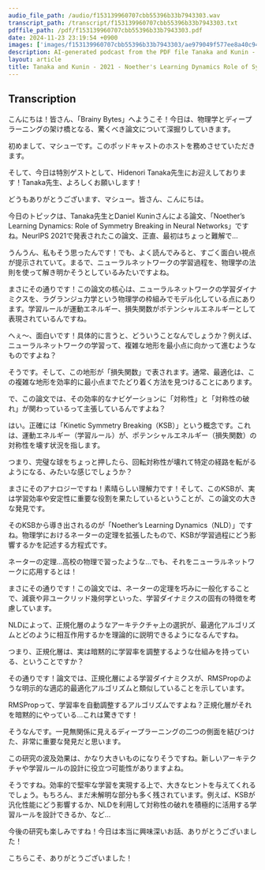 ```yaml
---
audio_file_path: /audio/f153139960707cbb55396b33b7943303.wav
transcript_path: /transcript/f153139960707cbb55396b33b7943303.txt
pdffile_path: /pdf/f153139960707cbb55396b33b7943303.pdf
date: 2024-11-23 23:19:54 +0900
images: ['images/f153139960707cbb55396b33b7943303/ae979049f577ee8a40c9418815111cc2c8ee751d6f6d9697eae4c6d96f533871.jpg', 'images/f153139960707cbb55396b33b7943303/3f89afbbfecd36f22c42b2868025f2a0617713548a613f16cda364b861871f28.jpg', 'images/f153139960707cbb55396b33b7943303/fbecd3c5bdf0dbd2e1650721769260920117c5cde085d71df5d238378193fe2f.jpg', 'images/f153139960707cbb55396b33b7943303/af1bd662b0b13098b07467af4a3df8168dab3e3718646e4d1f5a979313b7773e.jpg', 'images/f153139960707cbb55396b33b7943303/076acd280135f12d54d40b0162d77f857d7a0a2c227ec614b93c127a7fea8b46.jpg']
description: AI-generated podcast from the PDF file Tanaka and Kunin - 2021 - Noether's Learning Dynamics Role of Symmetry Brea_JP / f153139960707cbb55396b33b7943303
layout: article
title: Tanaka and Kunin - 2021 - Noether's Learning Dynamics Role of Symmetry Brea_JP
---
```


## Transcription
こんにちは！皆さん、「Brainy Bytes」へようこそ！今日は、物理学とディープラーニングの架け橋となる、驚くべき論文について深掘りしていきます。

初めまして、マシューです。このポッドキャストのホストを務めさせていただきます。

そして、今日は特別ゲストとして、Hidenori Tanaka先生にお迎えしております！Tanaka先生、よろしくお願いします！

どうもありがとうございます、マシュー。皆さん、こんにちは。

今日のトピックは、Tanaka先生とDaniel Kuninさんによる論文、「Noether’s Learning Dynamics: Role of Symmetry Breaking in Neural Networks」ですね。NeurIPS 2021で発表されたこの論文、正直、最初はちょっと難解で…

うんうん、私もそう思ったんです！でも、よく読んでみると、すごく面白い視点が提示されていて。まるで、ニューラルネットワークの学習過程を、物理学の法則を使って解き明かそうとしているみたいですよね。

まさにその通りです！この論文の核心は、ニューラルネットワークの学習ダイナミクスを、ラグランジュ力学という物理学の枠組みでモデル化している点にあります。学習ルールが運動エネルギー、損失関数がポテンシャルエネルギーとして表現されているんですね。

へぇ〜、面白いです！具体的に言うと、どういうことなんでしょうか？例えば、ニューラルネットワークの学習って、複雑な地形を最小点に向かって進むようなものですよね？

そうです。そして、この地形が「損失関数」で表されます。通常、最適化は、この複雑な地形を効率的に最小点までたどり着く方法を見つけることにあります。

で、この論文では、その効率的なナビゲーションに「対称性」と「対称性の破れ」が関わっているって主張しているんですよね？

はい。正確には「Kinetic Symmetry Breaking（KSB）」という概念です。これは、運動エネルギー（学習ルール）が、ポテンシャルエネルギー（損失関数）の対称性を壊す状況を指します。

つまり、完璧な球をちょっと押したら、回転対称性が壊れて特定の経路を転がるようになる、みたいな感じでしょうか？

まさにそのアナロジーですね！素晴らしい理解力です！そして、このKSBが、実は学習効率や安定性に重要な役割を果たしているということが、この論文の大きな発見です。

そのKSBから導き出されるのが「Noether’s Learning Dynamics（NLD）」ですね。物理学におけるネーターの定理を拡張したもので、KSBが学習過程にどう影響するかを記述する方程式です。

ネーターの定理…高校の物理で習ったような…でも、それをニューラルネットワークに応用するとは！

まさにその通りです！この論文では、ネーターの定理を巧みに一般化することで、減衰や非ユークリッド幾何学といった、学習ダイナミクスの固有の特徴を考慮しています。

NLDによって、正規化層のようなアーキテクチャ上の選択が、最適化アルゴリズムとどのように相互作用するかを理論的に説明できるようになるんですね。

つまり、正規化層は、実は暗黙的に学習率を調整するような仕組みを持っている、ということですか？

その通りです！論文では、正規化層による学習ダイナミクスが、RMSPropのような明示的な適応的最適化アルゴリズムと類似していることを示しています。

RMSPropって、学習率を自動調整するアルゴリズムですよね？正規化層がそれを暗黙的にやっている…これは驚きです！

そうなんです。一見無関係に見えるディープラーニングの二つの側面を結びつけた、非常に重要な発見だと思います。

この研究の波及効果は、かなり大きいものになりそうですね。新しいアーキテクチャや学習ルールの設計に役立つ可能性がありますよね。

そうですね。効率的で堅牢な学習を実現する上で、大きなヒントを与えてくれるでしょう。もちろん、まだ未解明な部分も多く残されています。例えば、KSBが汎化性能にどう影響するか、NLDを利用して対称性の破れを積極的に活用する学習ルールを設計できるか、など…

今後の研究も楽しみですね！今日は本当に興味深いお話、ありがとうございました！

こちらこそ、ありがとうございました！






